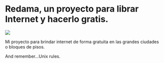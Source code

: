 # Redama, un proyecto para librar Internet y hacerlo gratis.

![](https://catalunya.redama.es/Imagenes/internet_rural_ilimitado_CEO2.webp)

Mi proyecto para brindar internet de forma gratuita en las grandes ciudades o bloques de pisos.

And remember...Unix rules.
